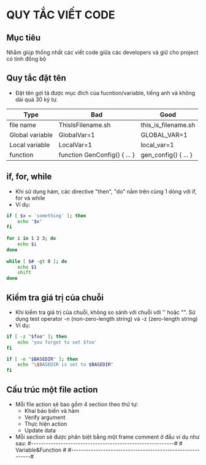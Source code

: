 # QUY TẮC VIẾT CODE

## Mục tiêu
Nhằm giúp thống nhất các viết code giữa các developers và giữ cho project có tính đồng bộ

## Quy tắc đặt tên

- Đặt tên gợi tả được mục đích của fucntion/variable, tiếng anh và không dài quá 30 ký tự.

| Type          | Bad           | Good          |
|---------------|---------------|---------------|
| file name     | ThisIsFilename.sh| this_is_filename.sh |
| Global variable | GlobalVar=1 | GLOBAL_VAR=1 |
| Local variable | LocalVar=1   | local_var=1 |
| function | function GenConfig() { ... } | gen_config() { ... } |

## if, for, while

- Khi sử dụng hàm, các directive "then", "do" nằm trên cùng 1 dòng với if, for và while
- Ví dụ:
```bash
if [ $x = 'something' ]; then
    echo "$x"
fi
           
for i in 1 2 3; do
    echo $i
done
                   
while [ $# -gt 0 ]; do
    echo $1
    shift
done
```

## Kiểm tra giá trị của chuỗi

- Khi kiểm tra giá trị của chuỗi, không so sánh với chuỗi với '' hoặc "". Sử dụng test operator -n (non-zero-length string) và -z (zero-length string)
- Ví dụ:
```bash
if [ -z "$foo" ]; then
    echo 'you forgot to set $foo'
fi

if [ -n "$BASEDIR" ]; then
    echo "\$BASEDIR is set to $BASEDIR"
fi
```

## Cấu trúc một file action
- Mỗi file action sẽ bao gồm 4 section theo thứ tự:
  - Khai báo biến và hàm
  - Verify argument
  - Thực hiện action
  - Update data
- Mỗi section sẽ được phân biệt bằng một frame comment ở đầu ví dụ như sau:
        #----------------------------------------------------------#
        #                    Variable&Function                     #
        #----------------------------------------------------------#